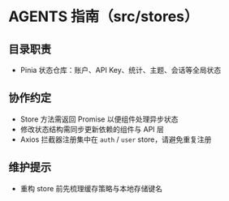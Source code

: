 # AGENTS 指南（src/stores）

## 目录职责

- Pinia 状态仓库：账户、API Key、统计、主题、会话等全局状态

## 协作约定

- Store 方法需返回 Promise 以便组件处理异步状态
- 修改状态结构需同步更新依赖的组件与 API 层
- Axios 拦截器注册集中在 `auth` / `user` store，请避免重复注册

## 维护提示

- 重构 store 前先梳理缓存策略与本地存储键名
